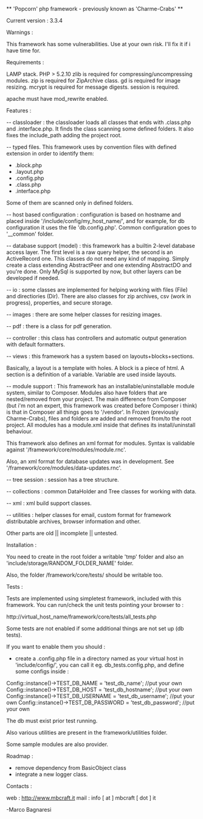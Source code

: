 ** 'Popcorn' php framework - previously known as 'Charme-Crabs' **

Current version : 3.3.4

Warnings : 

This framework has some vulnerabilities. Use at your own risk.
I'll fix it if i have time for.

Requirements :

LAMP stack.
PHP > 5.2.10
zlib is required for compressing/uncompressing modules.
zip is required for ZipArchive class.
gd is required for image resizing.
mcrypt is required for message digests.
session is required.

apache must have mod_rewrite enabled.


Features :

-- classloader : the classloader loads all classes that ends with .class.php and
.interface.php. It finds the class scanning some defined folders. It also
fixes the include_path adding the project root.

-- typed files. This framework uses by convention files with defined extension
in order to identify them:
- .block.php
- .layout.php
- .config.php
- .class.php
- .interface.php

Some of them are scanned only in defined folders.

-- host based configuration : configuration is based on hostname and placed
inside '/include/config/my_host_name/', and for example, for db configuration
it uses the file 'db.config.php'. Common configuration goes to '__common'
folder.

-- database support (model) : this framework has a builtin 2-level database access layer.
The first level is a raw query helper, the second is an ActiveRecord one.
This classes do not need any kind of mapping. Simply create a class
extending AbstractPeer and one extending AbstractDO and you're done.
Only MySql is supported by now, but other layers can be developed if needed.

-- io : some classes are implemented for helping working with files (File)
and directiories (Dir). There are also classes for zip archives, 
csv (work in progress), properties, and secure storage.

-- images : there are some helper classes for resizing images.

-- pdf : there is a class for pdf generation.

-- controller : this class has controllers and automatic output generation
with default formatters.

-- views : this framework has a system based on layouts+blocks+sections.

Basically, a layout is a template with holes.
A block is a piece of html.
A section is a definition of a variable. Variable are used inside layouts.

-- module support : This framework has an installable/uninstallable module system, similar to
Composer. Modules also have folders that are nested/removed from your project.
The main difference from Composer (but i'm not an expert, this framework
was created before Composer i think) is that in Composer all things goes
to '/vendor'. In Frozen (previously Charme-Crabs), files and folders are added and removed from/to
the root project. All modules has a module.xml inside that defines its 
install/uninstall behaviour.

This framework also defines an xml format for modules. Syntax is validable 
against '/framework/core/modules/module.rnc'.

Also, an xml format for database updates was in development.
See '/framework/core/modules/data-updates.rnc'.

-- tree session : session has a tree structure.

-- collections : common DataHolder and Tree classes for working with data.

-- xml : xml build support classes.

-- utilities : helper classes for email, custom format for framework distributable archives, browser information and other.


Other parts are old || incomplete || untested.


Installation :

You need to create in the root folder a writable 'tmp' folder
 and also an 'include/storage/RANDOM_FOLDER_NAME' folder.

Also, the folder /framework/core/tests/ should be writable too.

Tests :

Tests are implemented using simpletest framework, included with this 
framework.
You can run/check the unit tests pointing your browser to :

http://virtual_host_name/framework/core/tests/all_tests.php

Some tests are not enabled if some additional things are not set up (db tests).

If you want to enable them you should :

- create a .config.php file in a directory named as your virtual host in 'include/config/', 
you can call it eg. db_tests.config.php, and define some configs inside :

Config::instance()->TEST_DB_NAME = 'test_db_name'; //put your own
Config::instance()->TEST_DB_HOST = 'test_db_hostname'; //put your own
Config::instance()->TEST_DB_USERNAME = 'test_db_username'; //put your own
Config::instance()->TEST_DB_PASSWORD = 'test_db_password'; //put your own

The db must exist prior test running.

Also various utilities are present in the framework/utilities folder.

Some sample modules are also provider.

Roadmap :


- remove dependency from BasicObject class
- integrate a new logger class. 


Contacts :

web : http://www.mbcraft.it
mail : info [ at ] mbcraft [ dot ] it


-Marco Bagnaresi
